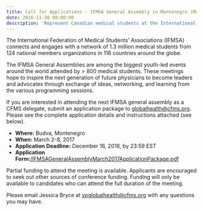 ```yaml
---
title: Call for Applications - IFMSA General Assembly in Montenegro (March 2017)
date: 2016-11-30 00:00:00
description: 'Represent Canadian medical students at the International Federation of Medical Students (IFMSA) General Assembly in Budva, Montenegro (March 2-8, 2017).'
---
```



The International Federation of Medical Students’ Associations (IFMSA) connects and engages with a network of 1.3 million medical students from 124 national members organizations in 116 countries around the globe.

The IFMSA General Assemblies are among the biggest youth-led events around the world attended by &gt; 800 medical students. These meetings hope to inspire the next generation of future physicians to become leaders and advocates through exchange of ideas, networking, and learning from the various programming sessions.

If you are interested in attending the next IFMSA general assembly as a CFMS delegate, submit an application package to globalhealth@cfms.org. Please see the complete application details and instructions attached (see below).

* **Where:** Budva, Montenegro
* **When:** March 2-8, 2017
* **Application Deadline:** December 16, 2016, by 23:59 EST
* **Application Form:**[/IFMSAGeneralAssemblyMarch2017ApplicationPackage.pdf](/IFMSAGeneralAssemblyMarch2017ApplicationPackage.pdf)

Partial funding to attend the meeting is available. Applicants are encouraged to seek out other sources of conference funding. Funding will only be available to candidates who can attend the full duration of the meeting.

Please email Jessica Bryce at vpglobalhealth@cfms.org with any questions you may have.